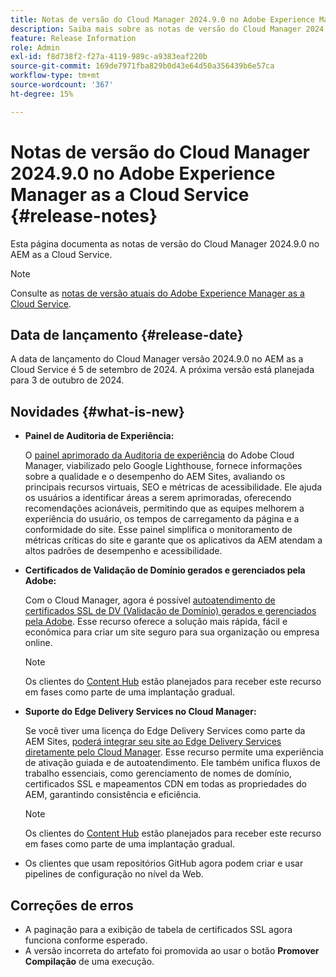```yaml
---
title: Notas de versão do Cloud Manager 2024.9.0 no Adobe Experience Manager as a Cloud Service
description: Saiba mais sobre as notas de versão do Cloud Manager 2024.9.0 no AEM as a Cloud Service.
feature: Release Information
role: Admin
exl-id: f8d738f2-f27a-4119-989c-a9383eaf220b
source-git-commit: 169de7971fba829b0d43e64d50a356439b6e57ca
workflow-type: tm+mt
source-wordcount: '367'
ht-degree: 15%

---
```


# Notas de versão do Cloud Manager 2024.9.0 no Adobe Experience Manager as a Cloud Service {#release-notes}

Esta página documenta as notas de versão do Cloud Manager 2024.9.0 no AEM as a Cloud Service.

>[!NOTE]
>
>Consulte as [notas de versão atuais do Adobe Experience Manager as a Cloud Service](/help/release-notes/release-notes-cloud/release-notes-current.md).

## Data de lançamento {#release-date}

A data de lançamento do Cloud Manager versão 2024.9.0 no AEM as a Cloud Service é 5 de setembro de 2024. A próxima versão está planejada para 3 de outubro de 2024.

## Novidades {#what-is-new}

* **Painel de Auditoria de Experiência:**

  O [painel aprimorado da Auditoria de experiência](/help/implementing/cloud-manager/experience-audit-dashboard.md) do Adobe Cloud Manager, viabilizado pelo Google Lighthouse, fornece informações sobre a qualidade e o desempenho do AEM Sites, avaliando os principais recursos virtuais, SEO e métricas de acessibilidade. Ele ajuda os usuários a identificar áreas a serem aprimoradas, oferecendo recomendações acionáveis, permitindo que as equipes melhorem a experiência do usuário, os tempos de carregamento da página e a conformidade do site. Esse painel simplifica o monitoramento de métricas críticas do site e garante que os aplicativos da AEM atendam a altos padrões de desempenho e acessibilidade.

* **Certificados de Validação de Domínio gerados e gerenciados pela Adobe:**

  Com o Cloud Manager, agora é possível [autoatendimento de certificados SSL de DV (Validação de Domínio) gerados e gerenciados pela Adobe](/help/implementing/cloud-manager/managing-ssl-certifications/add-ssl-certificate.md). Esse recurso oferece a solução mais rápida, fácil e econômica para criar um site seguro para sua organização ou empresa online. <!-- CMGR-52403 -->

  >[!NOTE]
  >
  >Os clientes do [Content Hub](/help/assets/product-overview.md) estão planejados para receber este recurso em fases como parte de uma implantação gradual.

* **Suporte do Edge Delivery Services no Cloud Manager:**

  Se você tiver uma licença do Edge Delivery Services como parte da AEM Sites, [poderá integrar seu site ao Edge Delivery Services diretamente pelo Cloud Manager](/help/implementing/cloud-manager/edge-delivery/introduction-to-edge-delivery-services.md). Esse recurso permite uma experiência de ativação guiada e de autoatendimento. Ele também unifica fluxos de trabalho essenciais, como gerenciamento de nomes de domínio, certificados SSL e mapeamentos CDN em todas as propriedades do AEM, garantindo consistência e eficiência. <!-- CMGR-49859 -->

  >[!NOTE]
  >
  >Os clientes do [Content Hub](/help/assets/product-overview.md) estão planejados para receber este recurso em fases como parte de uma implantação gradual.

* Os clientes que usam repositórios GitHub agora podem criar e usar pipelines de configuração no nível da Web. <!--( KEEP IN? SP: YES CMGR-59046 and Slack https://cq-dev.slack.com/archives/C07LFP5BZ2L/p1725407057847379 ) -->

<!--
## Private beta program {#private-beta-program}

For a chance to test some upcoming features, be a part of Adobe's private beta program. -->


## Correções de erros

* A paginação para a exibição de tabela de certificados SSL agora funciona conforme esperado. <!-- (CMGR-60804 - [UI] Pagination doesn't work for ssl certificates) -->
* A versão incorreta do artefato foi promovida ao usar o botão **Promover Compilação** de uma execução. <!-- ( KEEP IN? SP: YES CMGR-59519 and Slack https://cq-dev.slack.com/archives/C07LFPN2R08/p1725408253474129 ) -->

<!-- * Slack message says next release? SP: REMOVE (Leave in for now) SSL Certificates table in Cloud Manager now enables pagination in the user experience. ( https://jira.corp.adobe.com/browse/CMGR-61041 and Slack https://cq-dev.slack.com/archives/C07LFRE9QJU/p1725408553760009 ) --<>
